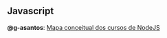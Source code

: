 ## Javascript




**@g-asantos**: [Mapa conceitual dos cursos de NodeJS](https://whimsical.com/node-QcSPvzJtCu6LFCgW3ZMveH)
